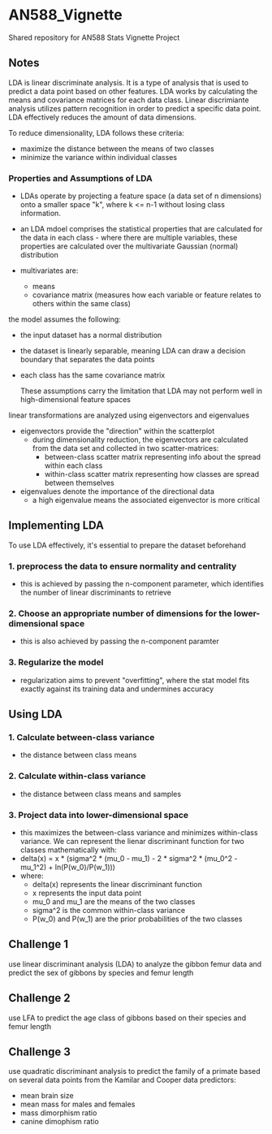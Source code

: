 # AN588_Vignette
Shared repository for AN588 Stats Vignette Project
## Notes
LDA is linear discriminate analysis. It is a type of analysis that is used to predict a data point based on other features. LDA works by calculating the means and covariance matrices for each data class. Linear discrimiante analysis utilizes pattern recognition in order to predict a specific data point. LDA effectively reduces the amount of data dimensions.

To reduce dimensionality, LDA follows these criteria:
- maximize the distance between the means of two classes
- minimize the variance within individual classes

### Properties and Assumptions of LDA
- LDAs operate by projecting a feature space (a data set of n dimensions)   onto a smaller space "k", where k <= n-1 without losing class information.
- an LDA mdoel comprises the statistical properties that are calculated for the data in each class - where there are multiple variables, these properties are calculated over the multivariate Gaussian (normal) distribution
  
- multivariates are:
  - means
  - covariance matrix (measures how each variable or feature relates to others within the same class)

the model assumes the following:
- the input dataset has a normal distribution
- the dataset is linearly separable, meaning LDA can draw a decision boundary that separates the data points
- each class has the same covariance matrix

  These assumptions carry the limitation that LDA may not perform well in high-dimensional feature spaces

linear transformations are analyzed using eigenvectors and eigenvalues
- eigenvectors provide the "direction" within the scatterplot
  - during dimensionality reduction, the eigenvectors are calculated from the data set and collected in two scatter-matrices:
    - between-class scatter matrix representing info about the spread within each class
    - within-class scatter matrix representing how classes are spread between themselves
- eigenvalues denote the importance of the directional data
  - a high eigenvalue means the associated eigenvector is more critical

## Implementing LDA
To use LDA effectively, it's essential to prepare the dataset beforehand
### 1. preprocess the data to ensure normality and centrality
  - this is achieved by passing the n-component parameter, which identifies the number of linear discriminants to retrieve
### 2. Choose an appropriate number of dimensions for the lower-dimensional space
  - this is also achieved by passing the n-component paramter
### 3. Regularize the model
  - regularization aims to prevent "overfitting", where the stat model fits exactly against its training data and undermines accuracy
    
## Using LDA
### 1. Calculate between-class variance
  - the distance between class means
### 2. Calculate within-class variance
  - the distance between class means and samples
### 3. Project data into lower-dimensional space
  - this maximizes the between-class variance and minimizes within-class variance. We can represent the lienar discriminant function for two classes mathematically with:
  - delta(x) = x * (sigma^2 * (mu_0 - mu_1) - 2 * sigma^2 * (mu_0^2 - mu_1^2) + ln(P(w_0)/P(w_1)))
  - where:
    - delta(x) represents the linear discriminant function
    - x represents the input data point
    - mu_0 and mu_1 are the means of the two classes
    - sigma^2 is the common within-class variance
    - P(w_0) and P(w_1) are the prior probabilities of the two classes

 
## Challenge 1
use linear discriminant analysis (LDA) to analyze the gibbon femur data and predict the sex of gibbons by species and femur length

## Challenge 2
use LFA to predict the age class of gibbons based on their species and femur length

## Challenge 3
use quadratic discriminant analysis to predict the family of a primate based on several data points from the Kamilar and Cooper data 
predictors:
- mean brain size
- mean mass for males and females
- mass dimorphism ratio
- canine dimophism ratio
